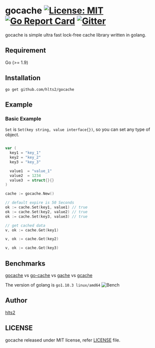 # gocache [![License: MIT](https://img.shields.io/badge/License-MIT-blue.svg)](https://opensource.org/licenses/MIT) [![Go Report Card](https://goreportcard.com/badge/github.com/hlts2/gocache)](https://goreportcard.com/report/github.com/hlts2/gocache) [![Gitter](https://badges.gitter.im/hlts2/gocache.svg)](https://gitter.im/hlts2/gocache?utm_source=badge&utm_medium=badge&utm_campaign=pr-badge)

gocache is simple ultra fast lock-free cache library written in golang.

## Requirement
Go (>= 1.9)

## Installation

```shell
go get github.com/hlts2/gocache
```

## Example

### Basic Example

`Set` is `Set(key string, value interface{})`, so you can set any type of object.

```go

var (
  key1 = "key_1"
  key2 = "key_2"
  key3 = "key_3"

  value1  = "value_1"
  value2  = 1234
  value3  = struct{}{}
)

cache := gocache.New()

// default expire is 50 Seconds
ok := cache.Set(key1, value1) // true
ok := cache.Set(key2, value2) // true
ok := cache.Set(key3, value3) // true

// get cached data
v, ok := cache.Get(key1)

v, ok := cache.Get(key2)

v, ok := cache.Get(key3)

```

## Benchmarks

[gocache](https://github.com/hlts2/gocache) vs [go-cache](https://github.com/patrickmn/go-cache) vs [gache](https://github.com/kpango/gache) vs [gcache](https://github.com/bluele/gcache)

The version of golang is `go1.10.3 linux/amd64`
![Bench](https://github.com/hlts2/gocache/blob/master/images/benchmarks.png)

## Author
[hlts2](https://github.com/hlts2)

## LICENSE
gocache released under MIT license, refer [LICENSE](https://github.com/hlts2/gocache/blob/master/LICENSE) file.
